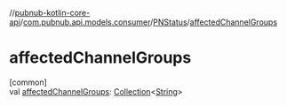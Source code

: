 //[pubnub-kotlin-core-api](../../../index.md)/[com.pubnub.api.models.consumer](../index.md)/[PNStatus](index.md)/[affectedChannelGroups](affected-channel-groups.md)

# affectedChannelGroups

[common]\
val [affectedChannelGroups](affected-channel-groups.md): [Collection](https://kotlinlang.org/api/latest/jvm/stdlib/kotlin-stdlib/kotlin.collections/-collection/index.html)&lt;[String](https://kotlinlang.org/api/latest/jvm/stdlib/kotlin-stdlib/kotlin/-string/index.html)&gt;
